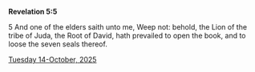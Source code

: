 **Revelation 5:5**

5 And one of the elders saith unto me, Weep not: behold, the Lion of the tribe of Juda, the Root of David, hath prevailed to open the book, and to loose the seven seals thereof.

[Tuesday 14-October, 2025](https://getbible.life/kjv/Revelation/5/5)
